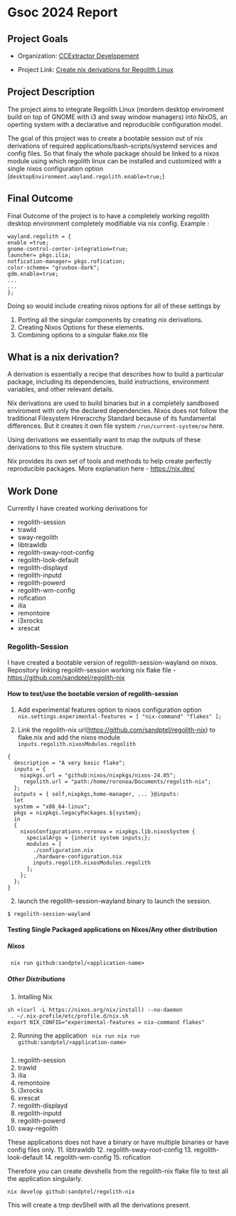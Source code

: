 # Gsoc 2024 Report
## Project Goals
- Organization: [CCExtractor Developement](https://summerofcode.withgoogle.com/programs/2024/organizations/ccextractor-development)

- Project Link: [Create nix derivations for Regolith Linux ](https://summerofcode.withgoogle.com/programs/2024/projects/kWEY5sJj)

## Project Description
The project aims to integrate Regolith Linux (mordern desktop enviroment build on top of GNOME with i3 and sway window managers) into NixOS, an operting system with a declarative and reproducible configuration model. 

The goal of this project was to create a bootable session out of nix derivations of required applications/bash-scripts/systemd services and config files. So that finaly the whole package should be linked to a nixos module using which regolith linux can be installed and customized with a single nixos configuration option (`desktopEnvironment.wayland.regolith.enable=true;`)

## Final Outcome
Final Outcome of the project is to have a completely working regolith desktop environment completely modifiable via nix config. Example :
```
wayland.regolith = {
enable =true;
gnome-control-center-integration=true;
launcher= pkgs.ilia;
notfication-manager= pkgs.rofication;
color-scheme= "gruvbox-dark";
gdm.enable=true;
...
...
};
```

Doing so would include creating nixos options for all of these settings by
1. Porting all the singular components by creating nix derivations.
2. Creating Nixos Options for these elements.
3. Combining options to a singular flake.nix file

## What is a nix derivation?
A derivation is essentially a recipe that describes how to build a particular package, including its dependencies, build instructions, environment variables, and other relevant details.

Nix derivations are used to build binaries but in a completely sandboxed enviroment with only the declared dependencies. Nixos does not follow the traditional Filesystem Hireracrchy Standard because of its fundamental differences. But it creates it own file system `/run/current-system/sw` here. 

Using derivations we essentially want to map the outputs of these derivations to this file system structure. 

Nix provides its own set of tools and methods to help create perfectly reproducible packages. More explanation here - https://nix.dev/

## Work Done
Currently I have created working derivations for 
- regolith-session
- trawld
- sway-regolith
- libtrawldb
- regolith-sway-root-config
- regolith-look-default
- regolith-displayd
- regolith-inputd
- regolith-powerd
- regolith-wm-config
- rofication
- ilia
- remontoire
- i3xrocks
- xrescat
 
### Regolith-Session
I have created a bootable version of regolith-session-wayland on nixos.
Repository linking regolith-session working nix flake file - https://github.com/sandptel/regolith-nix

#### How to test/use the bootable version of regolith-session
1. Add experimental features option to nixos configuration option
`nix.settings.experimental-features = [ "nix-command" "flakes" ];`

2. Link the regolith-nix url(https://github.com/sandptel/regolith-nix) to flake.nix and add the nixos module `inputs.regolith.nixosModules.regolith`
```
{
  description = "A very basic flake";
  inputs = {
    nixpkgs.url = "github:nixos/nixpkgs/nixos-24.05";
     regolith.url = "path:/home/roronoa/Documents/regolith-nix";   
  };
  outputs = { self,nixpkgs,home-manager, ... }@inputs: 
  let 
  system = "x86_64-linux";
  pkgs = nixpkgs.legacyPackages.${system};
  in
  {
    nixosConfigurations.roronoa = nixpkgs.lib.nixosSystem {
      specialArgs = {inherit system inputs;};
      modules = [
        ./configuration.nix
        ./hardware-configuration.nix
        inputs.regolith.nixosModules.regolith
      ];
    };
  };
}
```

2. launch the regolith-session-wayland binary to launch the session.
```
$ regolith-session-wayland
```

#### Testing Single Packaged applications on Nixos/Any other distribution
##### Nixos 
` nix run github:sandptel/<application-name>`
##### Other Distributions
1. Intalling Nix
```
sh <(curl -L https://nixos.org/nix/install) --no-daemon
 . ~/.nix-profile/etc/profile.d/nix.sh
export NIX_CONFIG="experimental-features = nix-command flakes"
```
2. Running the application
``` nix run nix run github:sandptel/<application-name>```

##### <application name>

1. regolith-session
2. trawld
3. ilia
4. remontoire
5. i3xrocks
6. xrescat
7. regolith-displayd
8. regolith-inputd
9. regolith-powerd
10. sway-regolith

These applications does not have a binary or have multiple binaries or have config files only.
11. libtrawldb 
12. regolith-sway-root-config
13. regolith-look-default
14. regolith-wm-config
15. rofication

Therefore you can create devshells from the regolith-nix flake file to
test all the application singularly.

`nix develop github:sandptel/regolith-nix` 

This will create a tmp devShell with all the derivations present.


